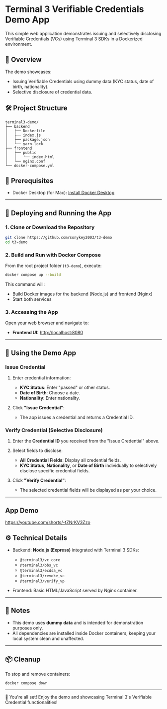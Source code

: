 # Terminal 3 Verifiable Credentials Demo App

This simple web application demonstrates issuing and selectively disclosing Verifiable Credentials (VCs) using Terminal 3 SDKs in a Dockerized environment.

## 🚀 Overview

The demo showcases:
- Issuing Verifiable Credentials using dummy data (KYC status, date of birth, nationality).
- Selective disclosure of credential data.

## 🛠 Project Structure

```
terminal3-demo/
├── backend
│   ├── Dockerfile
│   ├── index.js
│   ├── package.json
│   └── yarn.lock
├── frontend
│   ├── public
│   │   └── index.html
│   └── nginx.conf
└── docker-compose.yml
```

## 🐳 Prerequisites

- Docker Desktop (for Mac): [Install Docker Desktop](https://docs.docker.com/desktop/install/mac-install/)

---

## 🔧 Deploying and Running the App

### 1. Clone or Download the Repository

```bash
git clone https://github.com/sonykey2003/t3-demo
cd t3-demo
```

### 2. Build and Run with Docker Compose

From the root project folder (`t3-demo`), execute:

```bash
docker compose up --build
```

This command will:
- Build Docker images for the backend (Node.js) and frontend (Nginx)
- Start both services

### 3. Accessing the App

Open your web browser and navigate to:

- **Frontend UI:** [http://localhost:8080](http://localhost:8080)

---

## 📖 Using the Demo App

### Issue Credential

1. Enter credential information:
   - **KYC Status**: Enter "passed" or other status.
   - **Date of Birth**: Choose a date.
   - **Nationality**: Enter nationality.

2. Click **"Issue Credential"**:
   - The app issues a credential and returns a Credential ID.

### Verify Credential (Selective Disclosure)

1. Enter the **Credential ID** you received from the "Issue Credential" above.

2. Select fields to disclose:
   - **All Credential Fields**: Display all credential fields.
   - **KYC Status**, **Nationality**, or **Date of Birth** individually to selectively disclose specific credential fields.

3. Click **"Verify Credential"**:
   - The selected credential fields will be displayed as per your choice.

---

## App Demo

https://youtube.com/shorts/-tZNrKV3Zzo

## ⚙️ Technical Details

- Backend: **Node.js (Express)** integrated with Terminal 3 SDKs:
  - `@terminal3/vc_core`
  - `@terminal3/bbs_vc`
  - `@terminal3/ecdsa_vc`
  - `@terminal3/revoke_vc`
  - `@terminal3/verify_vp`

- Frontend: Basic HTML/JavaScript served by Nginx container.

---

## 📝 Notes

- This demo uses **dummy data** and is intended for demonstration purposes only.
- All dependencies are installed inside Docker containers, keeping your local system clean and unaffected.

---

## 📦 Cleanup

To stop and remove containers:

```bash
docker compose down
```

---

🎉 You're all set! Enjoy the demo and showcasing Terminal 3's Verifiable Credential functionalities!
